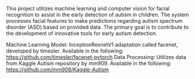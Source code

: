 This project utilizes machine learning and computer vision for facial recognition to assist in the early detection of autism in children. The system processes facial features to make predictions regarding autism spectrum disorder (ASD) based on provided data. The primary goal is to contribute to the development of innovative tools for early autism detection.

Machine Learning Model: InceptionResnetV1 adaptation called facenet, developed by timesler. Available in the following: https://github.com/timesler/facenet-pytorch
Data Processing: Utilizes data from Kaggle Autism repository by mm909. Available in the following: https://github.com/mm909/Kaggle-Autism
